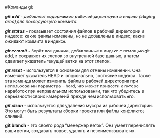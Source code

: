 #Команды git

***git add*** - *добавляет содержимое рабочей директории в индекс (staging area) для последующего коммита.*

***git status*** - показывает состояния файлов в рабочей директории и индексе: какие файлы изменены, но не добавлены в индекс; какие ожидают коммита в индексе.

***git commit*** - берёт все данные, добавленные в индекс с помощью git add, и сохраняет их слепок во внутренней базе данных, а затем сдвигает указатель текущей ветки на этот слепок.

***git reset*** - используется в основном для отмены изменений. Она изменяет указатель HEAD и, опционально, состояние индекса. Также эта команда может изменить файлы в рабочей директории при использовании параметра --hard, что может привести к потере наработок при неправильном использовании, так что убедитесь в серьёзности своих намерений прежде чем использовать его.

***git clean*** - используется для удаления мусора из рабочей директории. Это могут быть результаты сборки проекта или файлы конфликтов слияний.

**git branch** - это своего рода “менеджер веток”. Она умеет перечислять ваши ветки, создавать новые, удалять и переименовывать их.


